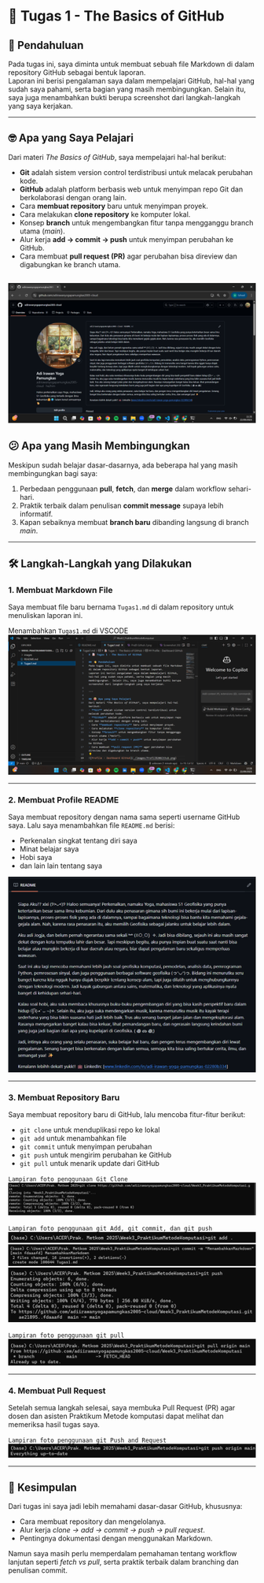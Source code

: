 # 📝 Tugas 1 - The Basics of GitHub

## 👋 Pendahuluan
Pada tugas ini, saya diminta untuk membuat sebuah file Markdown di dalam repository GitHub sebagai bentuk laporan.  
Laporan ini berisi pengalaman saya dalam mempelajari GitHub, hal-hal yang sudah saya pahami, serta bagian yang masih membingungkan.  Selain itu, saya juga menambahkan bukti berupa screenshot dari langkah-langkah yang saya kerjakan.

---

## 🤓 Apa yang Saya Pelajari
Dari materi *The Basics of GitHub*, saya mempelajari hal-hal berikut:
- **Git** adalah sistem version control terdistribusi untuk melacak perubahan kode.
- **GitHub** adalah platform berbasis web untuk menyimpan repo Git dan berkolaborasi dengan orang lain.
- Cara **membuat repository** baru untuk menyimpan proyek.
- Cara melakukan **clone repository** ke komputer lokal.
- Konsep **branch** untuk mengembangkan fitur tanpa mengganggu branch utama (*main*).
- Alur kerja **add → commit → push** untuk menyimpan perubahan ke GitHub.
- Cara membuat **pull request (PR)** agar perubahan bisa direview dan digabungkan ke branch utama.

![Profile - Dashboard GitHub](./images/Profil%20Github.png)
---

## 😕 Apa yang Masih Membingungkan
Meskipun sudah belajar dasar-dasarnya, ada beberapa hal yang masih membingungkan bagi saya:
1. Perbedaan penggunaan **pull**, **fetch**, dan **merge** dalam workflow sehari-hari.
2. Praktik terbaik dalam penulisan **commit message** supaya lebih informatif.
3. Kapan sebaiknya membuat **branch baru** dibanding langsung di branch *main*.

---

## 🛠️ Langkah-Langkah yang Dilakukan

### 1. Membuat Markdown File
Saya membuat file baru bernama `Tugas1.md` di dalam repository untuk menuliskan laporan ini.  

Menambahkan `Tugas1.md` di VSCODE
![Tugas1 - Markdown](./images/Markdown%20Tugas1.png)

---

### 2. Membuat Profile README
Saya membuat repository dengan nama sama seperti username GitHub saya. Lalu saya menambahkan file `README.md` berisi:
- Perkenalan singkat tentang diri saya
- Minat belajar saya
- Hobi saya
- dan lain lain tentang saya 

![Lampiran Foto 3 - Profile README](./images/Read%20Me.png)

---

### 3. Membuat Repository Baru
Saya membuat repository baru di GitHub, lalu mencoba fitur-fitur berikut:
- `git clone` untuk menduplikasi repo ke lokal
- `git add` untuk menambahkan file
- `git commit` untuk menyimpan perubahan
- `git push` untuk mengirim perubahan ke GitHub
- `git pull` untuk menarik update dari GitHub

`Lampiran foto penggunaan Git Clone`
![Lampiran Foto 4 - Git Clone](./images/Git%20Clone.png)

`Lampiran foto penggunaan git Add, git commit, dan git push`
![Lampiran Foto 4 - Git add](./images/Git%20add%20..png)
![Lampiran Foto 5 - Git commit](./images/Git%20Commit.png)
![Lampiran Foto 4 - Git Push](./images/Git%20Push.png)

`Lampiran foto penggunaan git pull`
![Lampiran Foto 6 - Git Pull](./images/Git%20Pull.png)  

---

### 4. Membuat Pull Request
Setelah semua langkah selesai, saya membuka Pull Request (PR) agar dosen dan asisten Praktikum Metode komputasi dapat melihat dan memeriksa hasil tugas saya.

`Lampiran foto penggunaan git Push and Request`
![Lampiran Foto 7 - Pull Request](./images/Git%20Pull%20Request.png)

---

## 🚀 Kesimpulan
Dari tugas ini saya jadi lebih memahami dasar-dasar GitHub, khususnya:
- Cara membuat repository dan mengelolanya.
- Alur kerja *clone → add → commit → push → pull request*.
- Pentingnya dokumentasi dengan menggunakan Markdown.  

Namun saya masih perlu memperdalam pemahaman tentang workflow lanjutan seperti *fetch vs pull*, serta praktik terbaik dalam branching dan penulisan commit.
